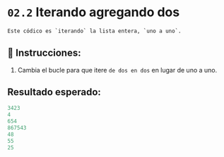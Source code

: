 # `02.2` Iterando agregando dos

```py
Este códico es `iterando` la lista entera, `uno a uno`.
```

## 📝 Instrucciones:

1. Cambia el bucle para que itere `de dos en dos` en lugar de uno a uno.

## Resultado esperado:

```py
3423
4
654
867543
48
55
25
```